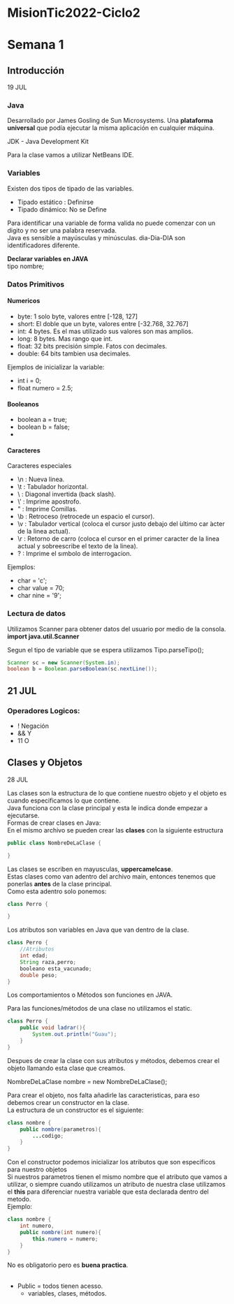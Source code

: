 # MisionTic2022-Ciclo2

# Semana 1
## Introducción
19 JUL

### Java
Desarrollado por James Gosling de Sun Microsystems. Una **plataforma universal** que podía ejecutar la misma aplicación en cualquier máquina. <br>

JDK - Java Development Kit <br>

Para la clase vamos a utilizar NetBeans IDE. <br>

### Variables
Existen dos tipos de tipado de las variables.

*   Tipado estático : Definirse
*   Tipado dinámico: No se Define

Para identificar una variable de forma valida no puede comenzar con un digito y no ser una palabra reservada.<br>
Java es sensible a mayúsculas y minúsculas. dia-Dia-DIA son identificadores diferente. <br>

**Declarar variables en JAVA**<br>
tipo nombre;

### Datos Primitivos

#### Numericos
* byte: 1 solo byte, valores entre [-128, 127]
* short: El doble que un byte, valores entre [-32.768, 32.767]
* int: 4 bytes. Es el mas utilizado sus valores son mas amplios.
* long: 8 bytes. Mas rango que int.
* float: 32  bits precisión simple. Fatos con decimales.
* double: 64 bits tambien usa decimales.

Ejemplos de inicializar la variable:
* int i = 0;
* float numero = 2.5;

#### Booleanos
* boolean a = true;
* boolean b = false;
* 
#### Caracteres
Caracteres especiales 
* \n : Nueva linea.
* \t : Tabulador horizontal.
* \\ : Diagonal invertida (back slash).
* \’ : Imprime apostrofo.
* \" : Imprime Comillas.
* \b : Retroceso (retrocede un espacio el cursor).
* \v : Tabulador vertical (coloca el cursor justo debajo del  ́ultimo car ́acter de la linea actual).
* \r : Retorno de carro (coloca el cursor en el primer caracter de la linea actual y sobreescribe el texto de la linea).
* \? : Imprime el sımbolo de interrogacion.

Ejemplos:
* char = 'c';
* char value = 70;
* char nine = '9';

### Lectura de datos
Utilizamos Scanner para obtener datos del usuario por medio de la consola.<br>
**import java.util.Scanner** <br>

Segun el tipo de variable que se espera utilizamos Tipo.parseTipo();

```Java
Scanner sc = new Scanner(System.in);
boolean b = Boolean.parseBoolean(sc.nextLine());
```
## 21 JUL
### Operadores Logicos:
* ! Negación
* && Y
* 11 O

## Clases y Objetos
28 JUL <br>

Las clases son la estructura de lo que contiene nuestro objeto y el objeto es cuando especificamos lo que contiene.
<br>
Java funciona con la clase principal y esta le indica donde empezar a ejecutarse.
<br>
Formas de crear clases en Java:
<br>
En el mismo archivo se pueden crear las **clases** con la siguiente estructura <br>
```JAVA
public class NombreDeLaClase {

}
```
Las clases se escriben en mayusculas, **uppercamelcase**.<br>
Estas clases como van adentro del archivo main, entonces tenemos que ponerlas **antes** de la clase principal.<br>
Como esta adentro solo ponemos:
```JAVA
class Perro {

}
```
Los atributos son variables en Java que van dentro de la clase.
```JAVA
class Perro {
	//Atributos
	int edad;
	String raza,perro;
	booleano esta_vacunado;
	double peso;
}
```
Los comportamientos o Métodos son funciones en JAVA. <br>

Para las funciones/métodos de una clase no utilizamos el static. <br>
```JAVA
class Perro {
    public void ladrar(){
        System.out.println("Guau");
    }
}
```

Despues de crear la clase con sus atributos y métodos, debemos crear el objeto llamando esta clase que creamos. <br>

NombreDeLaClase nombre = new NombreDeLaClase(); <br>

Para crear el objeto, nos falta añadirle las caracteristicas, para eso debemos crear un constructor en la clase. <br>
La estructura de un constructor es el siguiente: <br>
```JAVA
class nombre {
    public nombre(parametros){
        ...codigo;
    }
}
```
Con el constructor podemos inicializar los atributos que son especificos para nuestro objetos <br>
Si nuestros parametros tienen el mismo nombre que el atributo que vamos a utilizar, o siempre cuando utilizamos un atributo de nuestra clase utilizamos el **this** para diferenciar nuestra variable que esta declarada dentro del metodo. <br>
Ejemplo:
```JAVA
class nombre {
	int numero,
    public nombre(int numero){
		this.numero = numero;
    }
}
```
No es obligatorio pero es **buena practica**. <br>
<br>
*	Public = todos tienen acesso.
	*	variables, clases, métodos.

